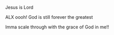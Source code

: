 Jesus is Lord

ALX oooh! God is still forever the greatest

Imma scale through with the grace of God in me!! 

